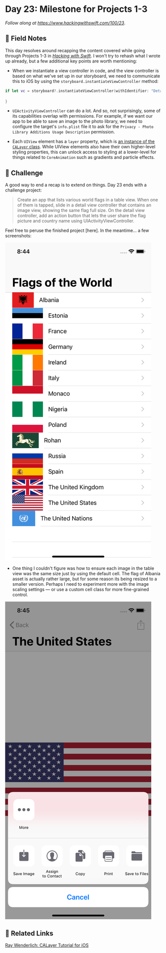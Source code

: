 # Day 23: Milestone for Projects 1-3


_Follow along at https://www.hackingwithswift.com/100/23_.


## 📒 Field Notes

This day resolves around recapping the content covered while going through Projects 1-3 in _[Hacking with Swift](https://www.hackingwithswift.com/read)_. I won't try to rehash what I wrote up already, but a few additional key points are worth mentioning:

- When we instantiate a view controller in code, and the view controller is based on what we've set up in our storyboard, we need to communicate this to iOS by using the `storyboard.instantiateViewController` method:

```swift
if let vc = storyboard?.instantiateViewController(withIdentifier: "Detail") as? DetailViewController {

}
```

- `UIActivityViewController` can do a lot. And so, not surprisingly, some of its capabilities overlap with permissions. For example, if we want our app to be able to save an image to the photo library, we need to configure the target's `info.plist` file it to ask for the `Privacy - Photo Library Additions Usage Description` permission.

- Each `UIView` element has a `layer` property, which is [an instance of the `CALayer` class](https://developer.apple.com/documentation/uikit/uiview/1622436-layer). While UIView elements also have their own higher-level styling properties, this can unlock access to styling at a lower-level for things related to `CoreAnimation` such as gradients and particle effects.


## 🥅 Challenge

A good way to end a recap is to extend on things. Day 23 ends with a challenge project:

> Create an app that lists various world flags in a table view. When one of them is tapped, slide in a detail view controller that contains an image view, showing the same flag full size. On the detail view controller, add an action button that lets the user share the flag picture and country name using UIActivityViewController.

Feel free to peruse the finished project [here]. In the meantime... a few screenshots:

![Table View](./screenshots/table-view.png)

- One thing I couldn't figure was how to ensure each image in the table view was the same size just by using the default cell. The flag of Albania asset is actually rather large, but for some reason its being resized to a smaller version. Perhaps I need to experiment more with the image scaling settings &mdash; or use a custom cell class for more fine-grained control.

![Details Page](./screenshots/details-page.png)


## 🔗 Related Links

[Ray Wenderlich: CALayer Tutorial for iOS](https://www.raywenderlich.com/402-calayer-tutorial-for-ios-getting-started)

